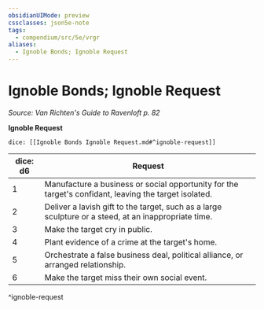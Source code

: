 ```yaml
---
obsidianUIMode: preview
cssclasses: json5e-note
tags:
  - compendium/src/5e/vrgr
aliases:
  - Ignoble Bonds; Ignoble Request
---
```

# Ignoble Bonds; Ignoble Request
*Source: Van Richten's Guide to Ravenloft p. 82* 

**Ignoble Request**

`dice: [[Ignoble Bonds Ignoble Request.md#^ignoble-request]]`

| dice: d6 | Request |
|----------|---------|
| 1 | Manufacture a business or social opportunity for the target's confidant, leaving the target isolated. |
| 2 | Deliver a lavish gift to the target, such as a large sculpture or a steed, at an inappropriate time. |
| 3 | Make the target cry in public. |
| 4 | Plant evidence of a crime at the target's home. |
| 5 | Orchestrate a false business deal, political alliance, or arranged relationship. |
| 6 | Make the target miss their own social event. |
^ignoble-request
